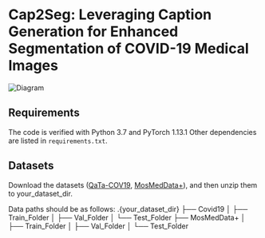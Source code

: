 # Cap2Seg: Leveraging Caption Generation for Enhanced Segmentation of COVID-19 Medical Images

![Diagram](path-to-image)

## Requirements

The code is verified with Python 3.7 and PyTorch 1.13.1 Other dependencies are listed in `requirements.txt`.

## Datasets
Download the datasets ([QaTa-COV19](https://www.kaggle.com/datasets/maedemaftouni/covid19-ct-scan-lesion-segmentation-dataset), [MosMedData+](https://www.kaggle.com/datasets/maedemaftouni/covid19-ct-scan-lesion-segmentation-dataset)), and then unzip them to your_dataset_dir.


Data paths should be as follows:
.{your_dataset_dir}
├── Covid19
│ ├── Train_Folder
│ ├── Val_Folder
│ └── Test_Folder
├── MosMedData+
│ ├── Train_Folder
│ ├── Val_Folder
│ └── Test_Folder
